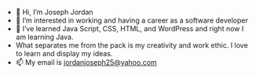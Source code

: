 - 👋 Hi, I’m Joseph Jordan
- 👀 I’m interested in working and having a career as a software developer
- 🌱 I’ve learned Java Script, CSS, HTML, and WordPress and right now I am learning Java.     
-    What separates me from the pack is my creativity and work ethic. I love to learn and display my ideas.  
- 📫 My email is jordanjoseph25@yahoo.com

<!---
jdjhalfamazing/jdjhalfamazing is a ✨ special ✨ repository because its `README.md` (this file) appears on your GitHub profile.
You can click the Preview link to take a look at your changes.
--->
